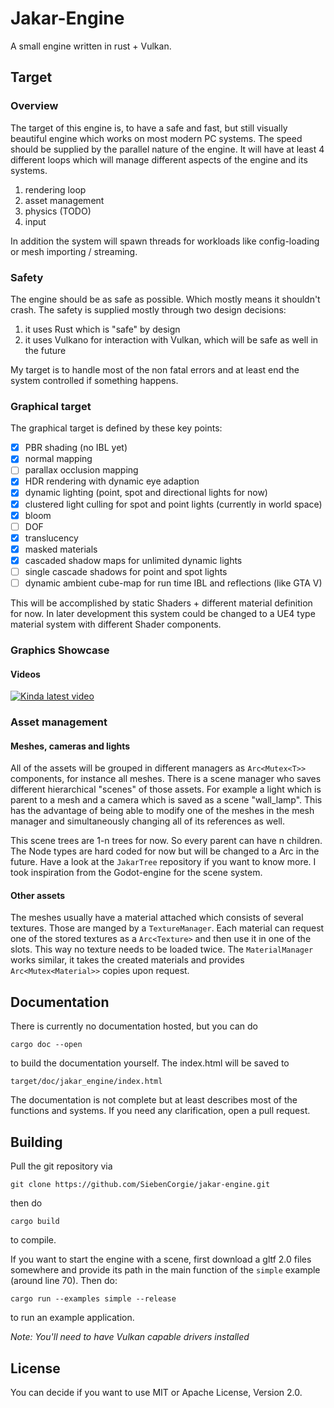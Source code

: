 # Jakar-Engine
A small engine written in rust + Vulkan.

## Target


### Overview

The target of this engine is, to have a safe and fast, but still visually
beautiful engine which works on most modern PC systems.
The speed should be supplied by the parallel nature of the engine.
It will have at least 4 different loops which will manage different
aspects of the engine and its systems.
 1. rendering loop
 2. asset management
 3. physics (TODO)
 4. input

In addition the system will spawn threads for workloads like config-loading
or mesh importing / streaming.


### Safety

The engine should be as safe as possible. Which mostly means it shouldn't crash.
The safety is supplied mostly through two design decisions:
 1. it uses Rust which is "safe" by design
 2. it uses Vulkano for interaction with Vulkan, which will be safe as well
    in the future

My target is to handle most of the non fatal errors and at least end the system controlled if something happens.

### Graphical target

The graphical target is defined by these key points:

- [x] PBR shading (no IBL yet)
- [x] normal mapping
- [ ] parallax occlusion mapping
- [x] HDR rendering with dynamic eye adaption
- [x] dynamic lighting (point, spot and directional lights for now)
- [x] clustered light culling for spot and point lights (currently in world space)
- [x] bloom
- [ ] DOF
- [x] translucency
- [x] masked materials
- [x] cascaded shadow maps for unlimited dynamic lights
- [ ] single cascade shadows for point and spot lights
- [ ] dynamic ambient cube-map for run time IBL and reflections (like GTA V)

This will be accomplished by static Shaders + different material definition for
now. In later development this system could be changed to a UE4 type
material system with different Shader components.

### Graphics Showcase
#### Videos
[![Kinda latest video](https://img.youtube.com/vi/FhV0eGdSGFY/0.jpg)](https://www.youtube.com/watch?v=FhV0eGdSGFY)


### Asset management

#### Meshes, cameras and lights
All of the assets will be grouped in different managers as `Arc<Mutex<T>>`
components, for instance all meshes.
There is a scene manager who saves different hierarchical "scenes" of those
assets. For example a light which is parent to a mesh and a camera which is
saved as a scene "wall_lamp".
This has the advantage of being able to modify one of the meshes in the mesh
manager and simultaneously changing all of its references as well.

This scene trees are 1-n trees for now. So every parent can have n children.
The Node types are hard coded for now but will be changed to a Arc<NodeType> in
the future. Have a look at the `JakarTree` repository if you want to know more.
I took inspiration from the Godot-engine for the scene system.

#### Other assets
The meshes usually have a material attached which consists of several textures.
Those are manged by a `TextureManager`. Each material can request one of the stored textures as a `Arc<Texture>` and then use it in one of the slots.
This way no texture needs to be loaded twice.
The `MaterialManager` works similar, it takes the created materials and provides `Arc<Mutex<Material>>` copies upon request.

## Documentation
There is currently no documentation hosted, but you can do
```
cargo doc --open
```
to build the documentation yourself. The index.html will be saved to
```
target/doc/jakar_engine/index.html
```

The documentation is not complete but at least describes most of the functions and
systems. If you need any clarification, open a pull request.

## Building

Pull the git repository via
```
git clone https://github.com/SiebenCorgie/jakar-engine.git
```
then do
```
cargo build
```
to compile.

If you want to start the engine with a scene, first download a gltf 2.0 files
somewhere and provide its path in the main function of the `simple` example (around
  line 70). Then do:

```
cargo run --examples simple --release
```
to run an example application.

*Note: You'll need to have Vulkan capable drivers installed*

## License

You can decide if you want to use MIT or Apache License, Version 2.0.
